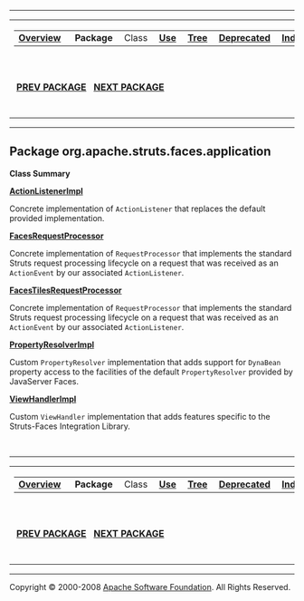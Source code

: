 ------------------------------------------------------------------------

<span id="navbar_top"></span> [](#skip-navbar_top "Skip navigation links")

<table>
<colgroup>
<col width="50%" />
<col width="50%" />
</colgroup>
<tbody>
<tr class="odd">
<td align="left"><span id="navbar_top_firstrow"></span>
<table>
<tbody>
<tr class="odd">
<td align="left"><a href="../../../../../overview-summary.html.md"><strong>Overview</strong></a> </td>
<td align="left"> <strong>Package</strong> </td>
<td align="left">Class </td>
<td align="left"><a href="package-use.html.md"><strong>Use</strong></a> </td>
<td align="left"><a href="package-tree.html.md"><strong>Tree</strong></a> </td>
<td align="left"><a href="../../../../../deprecated-list.html.md"><strong>Deprecated</strong></a> </td>
<td align="left"><a href="../../../../../index-all.html.md"><strong>Index</strong></a> </td>
<td align="left"><a href="../../../../../help-doc.html.md"><strong>Help</strong></a> </td>
</tr>
</tbody>
</table></td>
<td align="left"></td>
</tr>
<tr class="even">
<td align="left"> <a href="../../../../../org/apache/struts/faces/package-summary.html.md"><strong>PREV PACKAGE</strong></a>   <a href="../../../../../org/apache/struts/faces/component/package-summary.html"><strong>NEXT PACKAGE</strong></a></td>
<td align="left"><a href="../../../../../index.html.md?org/apache/struts/faces/application/package-summary.html"><strong>FRAMES</strong></a>    <a href="package-summary.html"><strong>NO FRAMES</strong></a>    
<a href="../../../../../allclasses-noframe.html.md"><strong>All Classes</strong></a></td>
</tr>
</tbody>
</table>

<span id="skip-navbar_top"></span>

------------------------------------------------------------------------

Package org.apache.struts.faces.application
-------------------------------------------

**Class Summary**

**[ActionListenerImpl](../../../../../org/apache/struts/faces/application/ActionListenerImpl.html.md "class in org.apache.struts.faces.application")**

Concrete implementation of `ActionListener` that replaces the default provided implementation.

**[FacesRequestProcessor](../../../../../org/apache/struts/faces/application/FacesRequestProcessor.html.md "class in org.apache.struts.faces.application")**

Concrete implementation of `RequestProcessor` that implements the standard Struts request processing lifecycle on a request that was received as an `ActionEvent` by our associated `ActionListener`.

**[FacesTilesRequestProcessor](../../../../../org/apache/struts/faces/application/FacesTilesRequestProcessor.html.md "class in org.apache.struts.faces.application")**

Concrete implementation of `RequestProcessor` that implements the standard Struts request processing lifecycle on a request that was received as an `ActionEvent` by our associated `ActionListener`.

**[PropertyResolverImpl](../../../../../org/apache/struts/faces/application/PropertyResolverImpl.html.md "class in org.apache.struts.faces.application")**

Custom `PropertyResolver` implementation that adds support for `DynaBean` property access to the facilities of the default `PropertyResolver` provided by JavaServer Faces.

**[ViewHandlerImpl](../../../../../org/apache/struts/faces/application/ViewHandlerImpl.html.md "class in org.apache.struts.faces.application")**

Custom `ViewHandler` implementation that adds features specific to the Struts-Faces Integration Library.

 

------------------------------------------------------------------------

<span id="navbar_bottom"></span> [](#skip-navbar_bottom "Skip navigation links")

<table>
<colgroup>
<col width="50%" />
<col width="50%" />
</colgroup>
<tbody>
<tr class="odd">
<td align="left"><span id="navbar_bottom_firstrow"></span>
<table>
<tbody>
<tr class="odd">
<td align="left"><a href="../../../../../overview-summary.html.md"><strong>Overview</strong></a> </td>
<td align="left"> <strong>Package</strong> </td>
<td align="left">Class </td>
<td align="left"><a href="package-use.html.md"><strong>Use</strong></a> </td>
<td align="left"><a href="package-tree.html.md"><strong>Tree</strong></a> </td>
<td align="left"><a href="../../../../../deprecated-list.html.md"><strong>Deprecated</strong></a> </td>
<td align="left"><a href="../../../../../index-all.html.md"><strong>Index</strong></a> </td>
<td align="left"><a href="../../../../../help-doc.html.md"><strong>Help</strong></a> </td>
</tr>
</tbody>
</table></td>
<td align="left"></td>
</tr>
<tr class="even">
<td align="left"> <a href="../../../../../org/apache/struts/faces/package-summary.html.md"><strong>PREV PACKAGE</strong></a>   <a href="../../../../../org/apache/struts/faces/component/package-summary.html"><strong>NEXT PACKAGE</strong></a></td>
<td align="left"><a href="../../../../../index.html.md?org/apache/struts/faces/application/package-summary.html"><strong>FRAMES</strong></a>    <a href="package-summary.html"><strong>NO FRAMES</strong></a>    
<a href="../../../../../allclasses-noframe.html.md"><strong>All Classes</strong></a></td>
</tr>
</tbody>
</table>

<span id="skip-navbar_bottom"></span>

------------------------------------------------------------------------

Copyright © 2000-2008 [Apache Software Foundation](http://www.apache.org/). All Rights Reserved.
